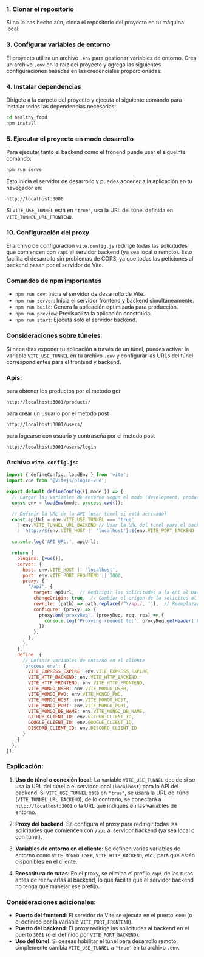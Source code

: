 ### 1. Clonar el repositorio

Si no lo has hecho aún, clona el repositorio del proyecto en tu máquina local:


### 3. Configurar variables de entorno

El proyecto utiliza un archivo `.env` para gestionar variables de entorno. Crea un archivo `.env` en la raíz del proyecto y agrega las siguientes configuraciones basadas en las credenciales proporcionadas:


### 4. Instalar dependencias

Dirígete a la carpeta del proyecto y ejecuta el siguiente comando para instalar todas las dependencias necesarias:

```bash
cd healthy_food 
npm install
```

### 5. Ejecutar el proyecto en modo desarrollo

Para ejecutar tanto el backend como el fronend puede usar el sigueinte comando:

```bash
npm run serve
```

Esto inicia el servidor de desarrollo y puedes acceder a la aplicación en tu navegador en:

```
http://localhost:3000
```

Si `VITE_USE_TUNNEL` está en `"true"`, usa la URL del túnel definida en `VITE_TUNNEL_URL_FRONTEND`.



### 10. Configuración del proxy

El archivo de configuración `vite.config.js` redirige todas las solicitudes que comiencen con `/api` al servidor backend (ya sea local o remoto). Esto facilita el desarrollo sin problemas de CORS, ya que todas las peticiones al backend pasan por el servidor de Vite.

### Comandos de npm importantes

- `npm run dev`: Inicia el servidor de desarrollo de Vite.
- `npm run server`: Inicia el servidor frontend y backend simultáneamente.
- `npm run build`: Genera la aplicación optimizada para producción.
- `npm run preview`: Previsualiza la aplicación construida.
- `npm run start`: Ejecuta solo el servidor backend.

### Consideraciones sobre túneles

Si necesitas exponer tu aplicación a través de un túnel, puedes activar la variable `VITE_USE_TUNNEL` en tu archivo `.env` y configurar las URLs del túnel correspondientes para el frontend y backend.



### Apis:

para obtener los productos por el metodo get:

```
http://localhost:3001/products/
```

para crear un usuario por el metodo post

```
http://localhost:3001/users/
```

para logearse con usuario y contraseña por el metodo post

```
http://localhost:3001/users/login
```



### Archivo `vite.config.js`:

```js
import { defineConfig, loadEnv } from 'vite';
import vue from '@vitejs/plugin-vue';

export default defineConfig(({ mode }) => {
  // Cargar las variables de entorno según el modo (development, production, etc.)
  const env = loadEnv(mode, process.cwd());

  // Definir la URL de la API (usar túnel si está activado)
  const apiUrl = env.VITE_USE_TUNNEL === 'true'
    ? env.VITE_TUNNEL_URL_BACKEND // Usar la URL del túnel para el backend
    : `http://${env.VITE_HOST || 'localhost'}:${env.VITE_PORT_BACKEND || '3001'}`; // URL local del backend

  console.log('API URL:', apiUrl);

  return {
    plugins: [vue()],
    server: {
      host: env.VITE_HOST || 'localhost',
      port: env.VITE_PORT_FRONTEND || 3000,
      proxy: {
        '/api': {
          target: apiUrl,  // Redirigir las solicitudes a la API al backend
          changeOrigin: true,  // Cambiar el origen de la solicitud al backend
          rewrite: (path) => path.replace(/^\/api/, ''),  // Reemplazar el prefijo '/api' en las rutas
          configure: (proxy) => {
            proxy.on('proxyReq', (proxyReq, req, res) => {
              console.log('Proxying request to:', proxyReq.getHeader('host') + proxyReq.path);
            });
          },
        },
      },
    },
    define: {
      // Definir variables de entorno en el cliente
      'process.env': {
        VITE_EXPRESS_EXPIRE: env.VITE_EXPRESS_EXPIRE,
        VITE_HTTP_BACKEND: env.VITE_HTTP_BACKEND,
        VITE_HTTP_FRONTEND: env.VITE_HTTP_FRONTEND,
        VITE_MONGO_USER: env.VITE_MONGO_USER,
        VITE_MONGO_PWD: env.VITE_MONGO_PWD,
        VITE_MONGO_HOST: env.VITE_MONGO_HOST,
        VITE_MONGO_PORT: env.VITE_MONGO_PORT,
        VITE_MONGO_DB_NAME: env.VITE_MONGO_DB_NAME,
        GITHUB_CLIENT_ID: env.GITHUB_CLIENT_ID,
        GOOGLE_CLIENT_ID: env.GOOGLE_CLIENT_ID,
        DISCORD_CLIENT_ID: env.DISCORD_CLIENT_ID
      }
    }
  };
});
```

### Explicación:
1. **Uso de túnel o conexión local**: La variable `VITE_USE_TUNNEL` decide si se usa la URL del túnel o el servidor local (`localhost`) para la API del backend. Si `VITE_USE_TUNNEL` está en `"true"`, se usará la URL del túnel (`VITE_TUNNEL_URL_BACKEND`), de lo contrario, se conectará a `http://localhost:3001` o la URL que indiques en las variables de entorno.

2. **Proxy del backend**: Se configura el proxy para redirigir todas las solicitudes que comiencen con `/api` al servidor backend (ya sea local o con túnel).

3. **Variables de entorno en el cliente**: Se definen varias variables de entorno como `VITE_MONGO_USER`, `VITE_HTTP_BACKEND`, etc., para que estén disponibles en el cliente.

4. **Reescritura de rutas**: En el proxy, se elimina el prefijo `/api` de las rutas antes de reenviarlas al backend, lo que facilita que el servidor backend no tenga que manejar ese prefijo.

### Consideraciones adicionales:
- **Puerto del frontend**: El servidor de Vite se ejecuta en el puerto `3000` (o el definido por la variable `VITE_PORT_FRONTEND`).
- **Puerto del backend**: El proxy redirige las solicitudes al backend en el puerto `3001` (o el definido por `VITE_PORT_BACKEND`).
- **Uso del túnel**: Si deseas habilitar el túnel para desarrollo remoto, simplemente cambia `VITE_USE_TUNNEL` a `"true"` en tu archivo `.env`.
